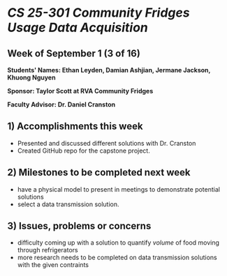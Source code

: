 # *CS 25-301 Community Fridges Usage Data Acquisition*

## Week of September 1 (3 of 16)

**Students' Names: Ethan Leyden, Damian Ashjian, Jermane Jackson, Khuong Nguyen**

**Sponsor: Taylor Scott at RVA Community Fridges**

**Faculty Advisor: Dr. Daniel Cranston**

## 1) Accomplishments this week ##
   - Presented and discussed different solutions with Dr. Cranston
   - Created GitHub repo for the capstone project. 

## 2) Milestones to be completed next week ##
   - have a physical model to present in meetings to demonstrate potential solutions
   - select a data transmission solution.

## 3) Issues, problems or concerns ##
   - difficulty coming up with a solution to quantify *volume* of food moving through refrigerators
   - more research needs to be completed on data transmission solutions with the given contraints